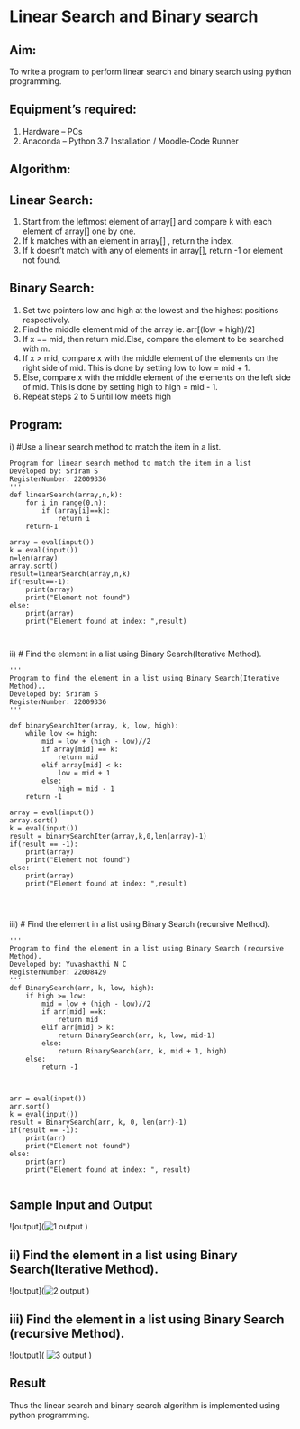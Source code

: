 # Linear Search and Binary search
## Aim:
To write a program to perform linear search and binary search using python programming.
## Equipment’s required:
1.	Hardware – PCs
2.	Anaconda – Python 3.7 Installation / Moodle-Code Runner
## Algorithm:
## Linear Search:
1.	Start from the leftmost element of array[] and compare k with each element of array[] one by one.
2.	If k matches with an element in array[] , return the index.
3.	If k doesn’t match with any of elements in array[], return -1 or element not found.
## Binary Search:
1.	Set two pointers low and high at the lowest and the highest positions respectively.
2.	Find the middle element mid of the array ie. arr[(low + high)/2]
3.	If x == mid, then return mid.Else, compare the element to be searched with m.
4.	If x > mid, compare x with the middle element of the elements on the right side of mid. This is done by setting low to low = mid + 1.
5.	Else, compare x with the middle element of the elements on the left side of mid. This is done by setting high to high = mid - 1.
6.	Repeat steps 2 to 5 until low meets high
## Program:
i)	#Use a linear search method to match the item in a list.
```
Program for linear search method to match the item in a list
Developed by: Sriram S
RegisterNumber: 22009336
'''
def linearSearch(array,n,k):
    for i in range(0,n):
        if (array[i]==k):
            return i    
    return-1
    
array = eval(input())
k = eval(input())
n=len(array)
array.sort()
result=linearSearch(array,n,k)
if(result==-1):
    print(array)
    print("Element not found")
else:
    print(array)
    print("Element found at index: ",result)



```
ii)	# Find the element in a list using Binary Search(Iterative Method).
```
''' 
Program to find the element in a list using Binary Search(Iterative Method)..
Developed by: Sriram S
RegisterNumber: 22009336
'''

def binarySearchIter(array, k, low, high):
    while low <= high:
        mid = low + (high - low)//2
        if array[mid] == k:
            return mid
        elif array[mid] < k:
            low = mid + 1
        else:
            high = mid - 1
    return -1        
    
array = eval(input())
array.sort()
k = eval(input())
result = binarySearchIter(array,k,0,len(array)-1)
if(result == -1):
    print(array)
    print("Element not found")
else:
    print(array)
    print("Element found at index: ",result)




```
iii)	# Find the element in a list using Binary Search (recursive Method).
```
'''
Program to find the element in a list using Binary Search (recursive Method).
Developed by: Yuvashakthi N C 
RegisterNumber: 22008429
'''
def BinarySearch(arr, k, low, high):
    if high >= low:
        mid = low + (high - low)//2
        if arr[mid] ==k:
            return mid
        elif arr[mid] > k:
            return BinarySearch(arr, k, low, mid-1)
        else:
            return BinarySearch(arr, k, mid + 1, high)
    else:
        return -1
            
    
    
arr = eval(input())
arr.sort()
k = eval(input())
result = BinarySearch(arr, k, 0, len(arr)-1)
if(result == -1):
    print(arr)
    print("Element not found")
else:
    print(arr)
    print("Element found at index: ", result)


```
## Sample Input and Output
  
![output](![1 output](https://user-images.githubusercontent.com/119094390/214939364-86bcb7be-bd8a-41a0-8bf9-6cda5eb27b34.png)
)

## ii) Find the element in a list using Binary Search(Iterative Method).
![output](![2 output](https://user-images.githubusercontent.com/119094390/214939420-c0ac6a31-f8a4-4101-8822-847958c78bc2.png)
)

## iii) Find the element in a list using Binary Search (recursive Method).
![output]( ![3 output](https://user-images.githubusercontent.com/119094390/214939519-423ad225-dbf2-4727-ba58-2df146951285.png)
  )
  
  



## Result
Thus the linear search and binary search algorithm is implemented using python programming.
